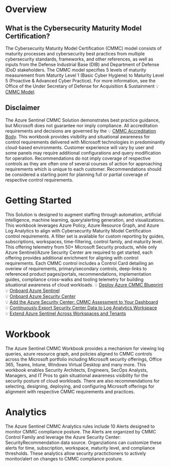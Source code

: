 # Overview
## What is the Cybersecurity Maturity Model Certification?
The Cybersecurity Maturity Model Certification (CMMC) model consists of maturity processes and cybersecurity best practices from multiple cybersecurity standards, frameworks, and other references, as well as inputs from the Defense Industrial Base (DIB) and Department of Defense (DoD stakeholders. The CMMC model specifies 5 levels of maturity measurement from Maturity Level 1 (Basic Cyber Hygiene) to Maturity Level 5 (Proactive & Advanced Cyber Practice). For more information, see the Office of the Under Secretary of Defense for Acquisition & Sustainment 💡[CMMC Model](https://www.acq.osd.mil/cmmc/draft.html).

## Disclaimer
The Azure Sentinel CMMC Solution demonstrates best practice guidance, but Microsoft does not guarantee nor imply compliance. All accreditation requirements and decisions are governed by the 💡 [CMMC Accreditation Body](https://www.cmmcab.org/c3pao-lp). This workbook provides visibility and situational awareness for control requirements delivered with Microsoft technologies in predominantly cloud-based environments. Customer experience will vary by user and some panels may require additional configurations and query modification for operation. Recommendations do not imply coverage of respective controls as they are often one of several courses of action for approaching requirements which is unique to each customer. Recommendations should be considered a starting point for planning full or partial coverage of respective control requirements. 

# Getting Started
This Solution is designed to augment staffing through automation, artificial intelligence, machine learning, query/alerting generation, and visualizations. This workbook leverages Azure Policy, Azure Resource Graph, and Azure Log Analytics to align with Cybersecurity Maturity Model Certification control requirements. A filter set is available for custom reporting by guides, subscriptions, workspaces, time-filtering, control family, and maturity level. This offering telemetry from 50+ Microsoft Security products, while only Azure Sentinel/Azure Security Center are required to get started, each offering provides additional enrichment for aligning with control requirements. Each CMMC control includes a Control Card detailing an overiew of requirements, primary/secondary controls, deep-links to referenced product pages/portals, recommendations, implementation guides, compliance cross-walks and tooling telemetry for building situational awareness of cloud workloads. 
💡 [Deploy Azure CMMC Blueprint](https://docs.microsoft.com/en-us/azure/governance/blueprints/samples/cmmc-l3)<br>
💡 [Onboard Azure Sentinel](https://docs.microsoft.com/en-us/azure/sentinel/quickstart-onboard)<br>
💡 [Onboard Azure Security Center](https://docs.microsoft.com/en-us/azure/security-center/security-center-get-started)<br>
💡 [Add the Azure Security Center: CMMC Assessment to Your Dashboard](https://docs.microsoft.com/azure/security-center/update-regulatory-compliance-packages#add-a-regulatory-standard-to-your-dashboard)<br>
💡 [Continuously Export Security Center Data to Log Analytics Workspace](https://docs.microsoft.com/azure/security-center/continuous-export)<br>
💡 [Extend Azure Sentinel Across Workspaces and Tenants](https://docs.microsoft.com/azure/sentinel/extend-sentinel-across-workspaces-tenants)<br>

# Workbook
The Azure Sentinel CMMC Workbook provides a mechanism for viewing log queries, azure resource graph, and policies aligned to CMMC controls across the Microsoft portfolio including Microsoft security offerings, Office 365, Teams, Intune, Windows Virtual Desktop and many more. This workbook enables Security Architects, Engineers, SecOps Analysts, Managers, and IT Pros to gain situational awareness visibility for the security posture of cloud workloads. There are also recommendations for selecting, designing, deploying, and configuring Microsoft offerings for alignment with respective CMMC requirements and practices.

# Analytics
The Azure Sentinel CMMC Analytics rules include 10 Alerts designed to monitor CMMC compliance posture. The Alerts are organized by CMMC Control Family and leverage the Azure Security Center: SecurityRecommendation data source. Organziations can customize these alerts for time, subscription, workspace, maturity level, and compliance thresholds. These analytics allow security practictioners to actively monitor/alert on changes to CMMC compliance posture. 
